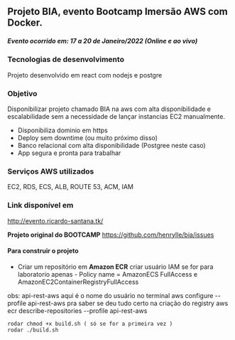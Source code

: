 ## Projeto BIA, evento Bootcamp Imersão AWS com Docker.

##### Evento ocorrido em: 17 a 20 de Janeiro/2022 (Online e ao vivo)

### Tecnologias de desenvolvimento
 Projeto desenvolvido em react com nodejs e postgre

### Objetivo
Disponibilizar projeto chamado BIA na aws com alta disponibilidade e escalabilidade sem a necessidade de lançar instancias EC2 manualmente.

* Disponibiliza dominio em https
* Deploy sem downtime (ou muito próximo disso)
* Banco relacional com alta disponibilidade (Postgree neste caso)
* App segura e pronta para trabalhar


### Serviços AWS utilizados
 EC2, RDS, ECS, ALB, ROUTE 53, ACM, IAM 

### Link disponível em
http://evento.ricardo-santana.tk/

__Projeto original do BOOTCAMP__
https://github.com/henrylle/bia/issues

#### Para construir o projeto

* Criar um repositório em __Amazon ECR__
criar usuário IAM
se for para laboratorio apenas - Policy name = AmazonECS FullAccess e AmazonEC2ContainerRegistryFullAccess

 obs: api-rest-aws aqui é o nome do usuário
    no terminal
    aws configure --profile api-rest-aws
    pra saber se deu tudo certo na criação do registry
    aws ecr describe-repositories --profile api-rest-aws
    
    rodar chmod +x build.sh ( só se for a primeira vez )
    rodar ./build.sh
    
    